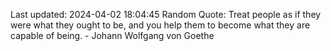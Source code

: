 Last updated: 2024-04-02 18:04:45
Random Quote: Treat people as if they were what they ought to be, and you help them to become what they are capable of being. - Johann Wolfgang von Goethe